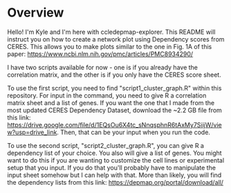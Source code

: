 # Overview
Hello! I'm Kyle and I'm here with ccledepmap-explorer. This README will instruct you on how to create a network plot using Dependency scores from CERES. This allows you to make plots similar to the one in Fig. 1A of this paper: https://www.ncbi.nlm.nih.gov/pmc/articles/PMC8934290/

I have two scripts available for now - one is if you already have the correlation matrix, and the other is if you only have the CERES score sheet.

To use the first script, you need to find "script1_cluster_graph.R" within this repository. For input in the command, you need to give R a correlation matrix sheet and a list of genes. If you want the one that I made from the most updated CERES Dependency Dataset, download the ~2.2 GB file from this link: https://drive.google.com/file/d/1EQsOu6X4tc_sNnqsphnR6tAxMy7SiijW/view?usp=drive_link. Then, that can be your input when you run the code.

To use the second script, "script2_cluster_graph.R", you can give R a dependency list of your choice. You also will give a list of genes. You might want to do this if you are wanting to customize the cell lines or experimental setup that you input. If you do that you'll probably have to manipulate the input sheet somehow but I can help with that. More than likely, you will find the dependency lists from this link: https://depmap.org/portal/download/all/


